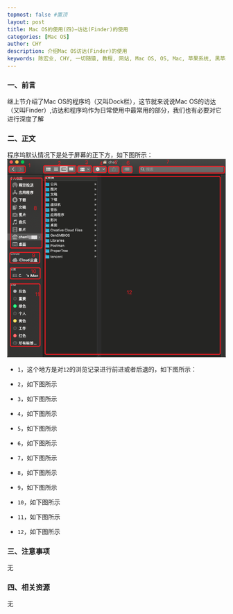 ```yaml
---
topmost: false #置顶
layout: post
title: Mac OS的使用(四)—访达(Finder)的使用
categories: [Mac OS]
author: CHY
description: 介绍Mac OS访达(Finder)的使用
keywords: 陈宏业, CHY, 一切随猿, 教程, 网站, Mac OS, OS, Mac, 苹果系统, 黑苹果, 小米, XiaoMi笔记本, XiaoMi, 笔记本, 15 Pro, 苹果系统设置, Mac OS设置, 设置, 访达, Finder
---
```


### 一、前言
继上节介绍了Mac OS的程序坞（又叫Dock栏），这节就来说说Mac OS的访达（又叫Finder）,访达和程序坞作为日常使用中最常用的部分，我们也有必要对它进行深度了解

### 二、正文
程序坞默认情况下是处于屏幕的正下方，如下图所示：<br/>
![Dock](/images/posts/mac/mac-os-finder.png)

  * `1`，这个地方是对`12`的浏览记录进行前进或者后退的，如下图所示：

  * `2`，如下图所示
  
  * `3`，如下图所示
  
  * `4`，如下图所示

  
  * `5`，如下图所示

  
  * `6`，如下图所示

  
  * `7`，如下图所示

  
  * `8`，如下图所示

  
  * `9`，如下图所示

  
  * `10`，如下图所示

  
  * `11`，如下图所示

  
  * `12`，如下图所示

### 三、注意事项
无

### 四、相关资源
无
